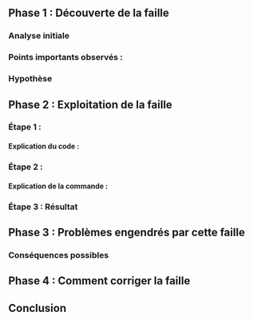 ## Phase 1 : Découverte de la faille

### Analyse initiale

### Points importants observés :

### Hypothèse


## Phase 2 : Exploitation de la faille

### Étape 1 :

#### Explication du code :

### Étape 2 :

#### Explication de la commande :

### Étape 3 : Résultat

## Phase 3 : Problèmes engendrés par cette faille

### Conséquences possibles

## Phase 4 : Comment corriger la faille



## Conclusion
